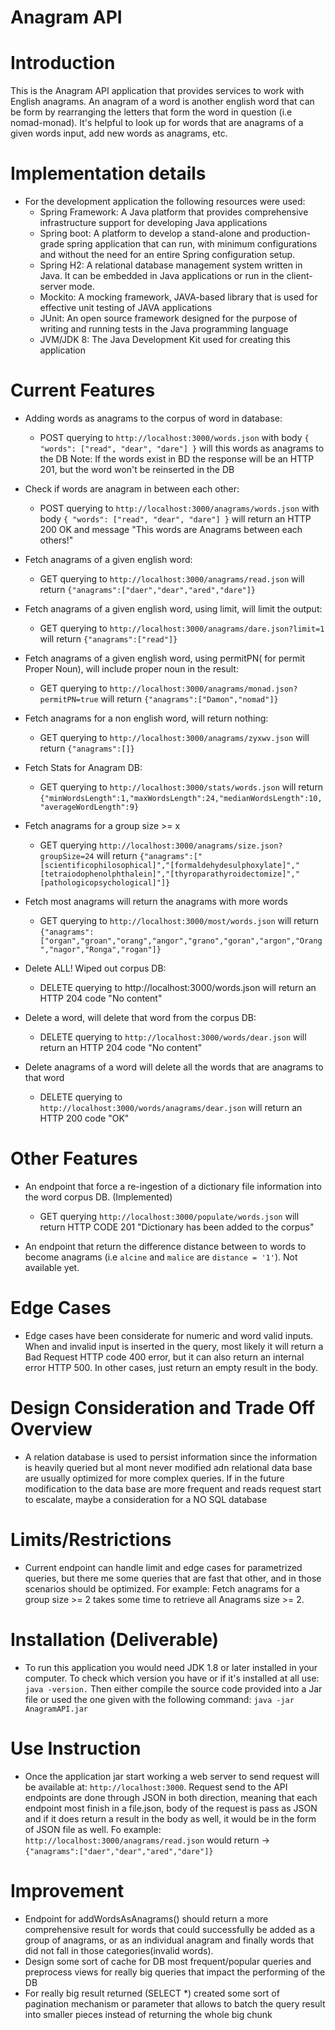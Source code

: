 # Anagram API

# Introduction
 This is the Anagram API application that provides services to work with English anagrams. An anagram of a word is another english word that can be form by rearranging the letters that form the word in question (i.e nomad-monad). It's helpful to look up for words that are anagrams of a given words input, add new words as anagrams, etc.

# Implementation details
 - For the development  application the following resources were used:
	- Spring Framework: A Java platform that provides comprehensive infrastructure support for developing Java applications
	- Spring boot: A platform to develop a stand-alone and production-grade spring application that can run, with minimum configurations and without the need for an entire Spring configuration setup.
	- Spring H2: A relational database management system written in Java. It can be embedded in Java applications or run in the client-server mode.
	- Mockito: A mocking framework, JAVA-based library that is used for effective unit testing of JAVA applications
	- JUnit: An open source framework designed for the purpose of writing and running tests in the Java programming language
	- JVM/JDK 8: The Java Development Kit used for creating this application
	
# Current Features
 - Adding words as anagrams to the corpus of word in database:
	- POST querying to `http://localhost:3000/words.json` with body `{ "words": ["read", "dear", "dare"] }` will this words as anagrams to the DB
	Note: If the words exist in BD the response will be an HTTP 201, but the word won't be reinserted in the DB

 - Check if words are anagram in between each other:
	- POST querying to `http://localhost:3000/anagrams/words.json` with body `{ "words": ["read", "dear", "dare"] }` will return an HTTP 200 OK and message "This words are Anagrams between each others!"

 - Fetch anagrams of a given english word: 
	- GET querying to `http://localhost:3000/anagrams/read.json` will return `{"anagrams":["daer","dear","ared","dare"]}`
	
 - Fetch anagrams of a given english word, using limit, will limit the output:
	- GET querying to `http://localhost:3000/anagrams/dare.json?limit=1`  will return `{"anagrams":["read"]}`

 - Fetch anagrams of a given english word, using permitPN( for permit Proper Noun), will include proper noun in the result:
	- GET querying to `http://localhost:3000/anagrams/monad.json?permitPN=true` will return `{"anagrams":["Damon","nomad"]}`

 - Fetch anagrams for a non english word, will return nothing:
	- GET querying to `http://localhost:3000/anagrams/zyxwv.json` will return `{"anagrams":[]}`

 - Fetch Stats for Anagram DB:
	- GET querying to `http://localhost:3000/stats/words.json` will return `{"minWordsLength":1,"maxWordsLength":24,"medianWordsLength":10,"averageWordLength":9}`

 - Fetch anagrams for a group size >= x
	- GET querying `http://localhost:3000/anagrams/size.json?groupSize=24` will return `{"anagrams":["[scientificophilosophical]","[formaldehydesulphoxylate]","[tetraiodophenolphthalein]","[thyroparathyroidectomize]","[pathologicopsychological]"]}`

 - Fetch most anagrams will return the anagrams with more words
	- GET querying to `http://localhost:3000/most/words.json` will return `{"anagrams":["organ","groan","orang","angor","grano","goran","argon","Orang","nagor","Ronga","rogan"]}`
	
 - Delete ALL! Wiped out corpus DB:
	- DELETE querying to http://localhost:3000/words.json will return an HTTP 204 code "No content"
	
 - Delete a word, will delete that word from the corpus DB:
	- DELETE querying to `http://localhost:3000/words/dear.json` will return an HTTP 204 code "No content"

 - Delete anagrams of a word will delete all the words that are anagrams to that word
	- DELETE querying to `http://localhost:3000/words/anagrams/dear.json` will return an HTTP 200 code "OK"

# Other Features
 - An endpoint that force a re-ingestion of a dictionary file information into the word corpus DB. (Implemented)
	- GET querying `http://localhost:3000/populate/words.json` will return HTTP CODE 201 "Dictionary has been added to the corpus"
	
 - An endpoint that return the difference distance between to words to become anagrams (i.e `alcine` and `malice` are `distance = '1'`). Not available yet.

# Edge Cases
 - Edge cases have been considerate for numeric and word valid inputs. When and invalid input is inserted in the query, most likely it will return a Bad Request HTTP code 400 error, but it can also return an internal error HTTP 500. In other cases, just return an empty result in the body.

# Design Consideration and Trade Off Overview
- A relation database is used to persist information since the information is heavily queried but al mont never modified adn relational data base are usually optimized for more complex queries. If in the future modification to the data base are more frequent and reads request start to escalate, maybe a consideration for a NO SQL database 

# Limits/Restrictions
- Current endpoint can handle limit and edge cases for parametrized queries, but there me some queries that are fast that other, and in those scenarios should be optimized. For example: Fetch anagrams for a group size >= 2 takes some time to retrieve all Anagrams size >= 2.

# Installation (Deliverable)
 -  To run this application you would need JDK 1.8 or later installed in your computer. To check which version you have or if it's installed at all use: `java -version.`
  Then either compile the source code provided into a Jar file or used the one given with the following command: `java -jar AnagramAPI.jar`

# Use Instruction
 - Once the application jar start working a web server to send request will be available at:  `http://localhost:3000`. Request send to the API endpoints are done through JSON in both direction, meaning that each endpoint most finish in a file.json, body of the request is pass as JSON and if it does return a result in the body as well, it would be in the form of JSON file as well. Fo example: 
 `http://localhost:3000/anagrams/read.json` would return  -> `{"anagrams":["daer","dear","ared","dare"]}`

# Improvement
 - Endpoint for addWordsAsAnagrams() should return a more comprehensive result for words that could successfully be added as a group of anagrams, or as an individual anagram and  finally words that did not fall in those categories(invalid words).
 - Design some sort of cache for DB most frequent/popular queries and preprocess views for really big queries that impact the performing of the DB
 - For really big result returned (SELECT *) created some sort of pagination mechanism or parameter that allows to batch the query result into smaller pieces instead of returning the whole big chunk

